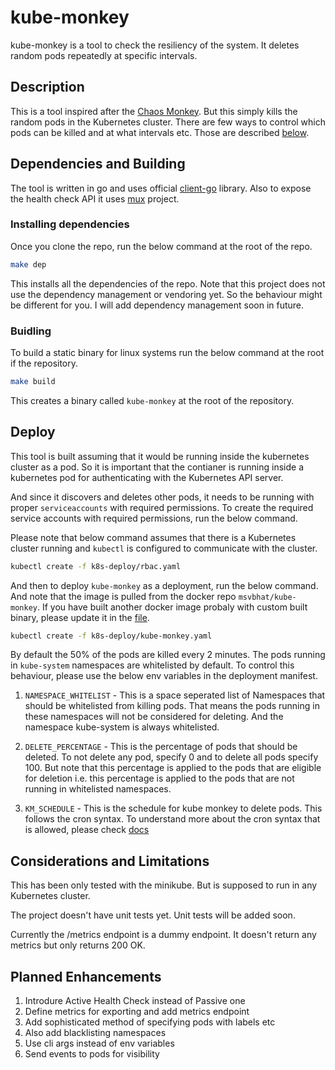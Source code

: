 # kube-monkey

kube-monkey is a tool to check the resiliency of the system. It deletes
random pods repeatedly at specific intervals.

## Description

This is a tool inspired after the
[Chaos Monkey](https://en.wikipedia.org/wiki/Chaos_engineering#Chaos_Monkey).
But this simply kills the random pods in the Kubernetes cluster. There are few
ways to control which pods can be killed and at what intervals etc. Those are
described [below](https://github.com/msvbhat/kube-monkey#deploy).

## Dependencies and Building

The tool is written in go and uses official
[client-go](https://github.com/kubernetes/client-go/) library. Also to expose
the health check API it uses [mux](https://github.com/gorilla/mux) project.

### Installing dependencies

Once you clone the repo, run the below command at the root of the repo.

```bash
make dep
```

This installs all the dependencies of the repo. Note that this project does
not use the dependency management or vendoring yet. So the behaviour might
be different for you. I will add dependency management soon in future.

### Buidling

To build a static binary for linux systems run the below command at the root
if the repository.

```bash
make build
```

This creates a binary called `kube-monkey` at the root of the repository.

## Deploy

This tool is built assuming that it would be running inside the kubernetes
cluster as a pod. So it is important that the contianer is running inside
a kubernetes pod for authenticating with the Kubernetes API server.

And since it discovers and deletes other pods, it needs to be running with
proper `serviceaccounts` with required permissions. To create the required
service accounts with required permissions, run the below command.

Please note that below command assumes that there is a Kubernetes cluster
running and `kubectl` is configured to communicate with the cluster.

```bash
kubectl create -f k8s-deploy/rbac.yaml
```
And then to deploy `kube-monkey` as a deployment, run the below command. And
note that the image is pulled from the docker repo `msvbhat/kube-monkey`. If
you have built another docker image probaly with custom built binary, please
update it in the [file](k8s-deploy/kube-monkey.yaml).

```bash
kubectl create -f k8s-deploy/kube-monkey.yaml
```

By default the 50% of the pods are killed every 2 minutes. The pods running
in `kube-system` namespaces are whitelisted by default. To control this
behaviour, please use the below env variables in the deployment manifest.

1. `NAMESPACE_WHITELIST` - This is a space seperated list of Namespaces that
    should be whitelisted from killing pods. That means the pods running in
    these namespaces will not be considered for deleting. And the namespace
    kube-system is always whitelisted.

2. `DELETE_PERCENTAGE` - This is the percentage of pods that should be
    deleted. To not delete any pod, specify 0 and to delete all pods
    specify 100. But note that this percentage is applied to the pods that
    are eligible for deletion i.e. this percentage is applied to the pods
    that are not running in whitelisted namespaces.

3. `KM_SCHEDULE` - This is the schedule for kube monkey to delete pods. This
    follows the cron syntax. To understand more about the cron syntax that is
    allowed, please check
    [docs](https://godoc.org/github.com/robfig/cron#hdr-CRON_Expression_Format)

## Considerations and Limitations

This has been only tested with the minikube. But is supposed to run in any
Kubernetes cluster.

The project doesn't have unit tests yet. Unit tests will be added soon.

Currently the /metrics endpoint is a dummy endpoint. It doesn't return any
metrics but only returns 200 OK.

## Planned Enhancements

1. Introdure Active Health Check instead of Passive one
1. Define metrics for exporting and add metrics endpoint
1. Add sophisticated method of specifying pods with labels etc
1. Also add blacklisting namespaces
1. Use cli args instead of env variables
1. Send events to pods for visibility
